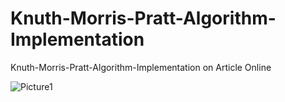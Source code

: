 # Knuth-Morris-Pratt-Algorithm-Implementation
Knuth-Morris-Pratt-Algorithm-Implementation on Article Online

![Picture1](https://user-images.githubusercontent.com/52119780/109042400-bd082680-7702-11eb-816f-37556c13d03c.png)

